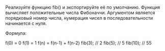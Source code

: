 Реализуйте функцию fib() и экспортируйте её по умолчанию. Функция вычисляет положительные числа Фибоначчи. Аргументом является порядковый номер числа, нумерация чисел в последовательности начинается с нуля.

Формула:

f(0) = 0
f(1) = 1
f(n) = f(n-1) + f(n-2)
fib(3);  // 2
fib(5);  // 5
fib(10); // 55
